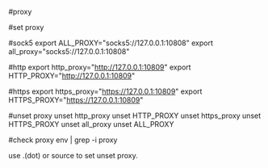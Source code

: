#proxy

#set proxy

#sock5
export ALL_PROXY="socks5://127.0.0.1:10808"
export all_proxy="socks5://127.0.0.1:10808"

#http
export http_proxy="http://127.0.0.1:10809"
export HTTP_PROXY="http://127.0.0.1:10809"

#https
export https_proxy="https://127.0.0.1:10809"
export HTTPS_PROXY="https://127.0.0.1:10809"


#unset proxy
unset http_proxy
unset HTTP_PROXY
unset https_proxy
unset HTTPS_PROXY
unset all_proxy
unset ALL_PROXY

#check proxy
env | grep -i proxy


use .(dot) <filename> or source <filename> to set unset proxy. 
